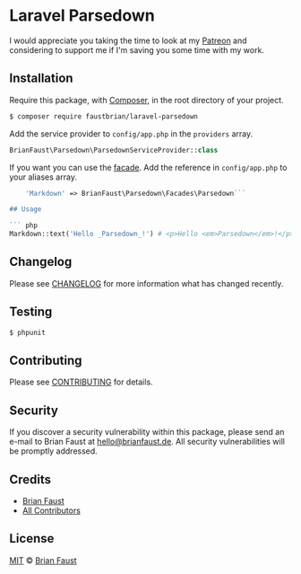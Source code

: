 # Laravel Parsedown

I would appreciate you taking the time to look at my [Patreon](https://www.patreon.com/faustbrian) and considering to support me if I'm saving you some time with my work.

## Installation

Require this package, with [Composer](https://getcomposer.org/), in the root directory of your project.

``` bash
$ composer require faustbrian/laravel-parsedown
```

Add the service provider to `config/app.php` in the `providers` array.

``` php
BrianFaust\Parsedown\ParsedownServiceProvider::class
```

If you want you can use the [facade](http://laravel.com/docs/facades). Add the reference in `config/app.php` to your aliases array.

``` php
    'Markdown' => BrianFaust\Parsedown\Facades\Parsedown```

## Usage

``` php
Markdown::text('Hello _Parsedown_!') # <p>Hello <em>Parsedown</em>!</p>
```

## Changelog

Please see [CHANGELOG](CHANGELOG.md) for more information what has changed recently.

## Testing

``` bash
$ phpunit
```

## Contributing

Please see [CONTRIBUTING](CONTRIBUTING.md) for details.

## Security

If you discover a security vulnerability within this package, please send an e-mail to Brian Faust at hello@brianfaust.de. All security vulnerabilities will be promptly addressed.

## Credits

- [Brian Faust](https://github.com/faustbrian)
- [All Contributors](../../contributors)

## License

[MIT](LICENSE) © [Brian Faust](https://brianfaust.de)
